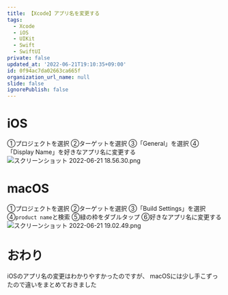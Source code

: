 ```yaml
---
title: 【Xcode】アプリ名を変更する
tags:
  - Xcode
  - iOS
  - UIKit
  - Swift
  - SwiftUI
private: false
updated_at: '2022-06-21T19:10:35+09:00'
id: 0f94ac7da02663ca665f
organization_url_name: null
slide: false
ignorePublish: false
---
```

# iOS
①プロジェクトを選択
②ターゲットを選択
③「General」を選択
④「Display Name」を好きなアプリ名に変更する
![スクリーンショット 2022-06-21 18.56.30.png](https://qiita-image-store.s3.ap-northeast-1.amazonaws.com/0/1745371/ecca4da0-f4c9-68e1-ea98-c58d8cb5c629.png)

# macOS
①プロジェクトを選択
②ターゲットを選択
③「Build Settings」を選択
④`product name`と検索
⑤緑の枠をダブルタップ
⑥好きなアプリ名に変更する
![スクリーンショット 2022-06-21 19.02.49.png](https://qiita-image-store.s3.ap-northeast-1.amazonaws.com/0/1745371/b19091d2-eeea-8d1c-8c5a-d92311b16419.png)

# おわり
iOSのアプリ名の変更はわかりやすかったのですが、
macOSには少し手こずったので違いをまとめておきました
